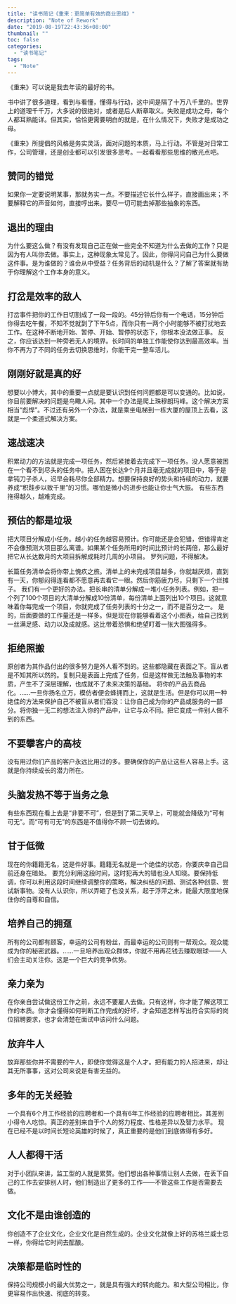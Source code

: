 ```yaml
---
title: "读书简记《重来：更简单有效的商业思维》"
description: "Note of Rework"
date: "2019-08-19T22:43:36+08:00"
thumbnail: ""
toc: false
categories:
  - "读书笔记"
tags:
  - "Note"
---
```


《重来》可以说是我去年读的最好的书。
<!--more-->
书中讲了很多道理，看到与看懂，懂得与行动，这中间是隔了十万八千里的。世界上的道理千千万，大多说的很绝对，或者是后人断章取义。失败是成功之母，每个人都耳熟能详。但其实，恰恰更需要明白的就是，在什么情况下，失败才是成功之母。

《重来》所提倡的风格是务实灵活，面对问题的本质，马上行动。不管是对日常工作，公司管理，还是创业都可以引发很多思考。一起看看那些思维的散光点吧。

## 赞同的错觉
如果你一定要说明某事，那就务实一点。不要描述它长什么样子，直接画出来；不要解释它的声音如何，直接哼出来。要尽一切可能去掉那些抽象的东西。

## 退出的理由
为什么要这么做？有没有发现自己正在做一些完全不知道为什么去做的工作？只是因为有人叫你去做。事实上，这种现象太常见了。因此，你得问问自己为什么要做这件事。是为谁做的？谁会从中受益？任务背后的动机是什么？了解了答案就有助于你理解这个工作本身的意义。

## 打岔是效率的敌人
打岔事件把你的工作日切割成了一段一段的。45分钟后你有一个电话，15分钟后你得去吃午餐，不知不觉就到了下午5点，而你只有一两个小时能够不被打扰地去工作。在这种不断地开始、暂停、开始、暂停的状态下，你根本没法做正事。
反之，你应该达到一种旁若无人的境界。长时间的单独工作能使你达到最高效率。当你不再为了不同的任务去切换思维时，你能干完一整车活儿。

## 刚刚好就是真的好
想要以小博大，其中的重要一点就是要认识到任何问题都是可以变通的。比如说，你目前要解决的问题是鸟瞰人间。其中一个办法是爬上珠穆朗玛峰。这个解决方案相当“彪悍”。不过还有另外一个办法，就是乘坐电梯到一栋大厦的屋顶上去看，这就是一个柔道式解决方案。

## 速战速决
积累动力的方法就是完成一项任务，然后紧接着去完成下一项任务。没人愿意被困在一个看不到尽头的任务中。把人困在长达9个月并且毫无成就的项目中，等于是拿钝刀子杀人，迟早会耗尽你全部精力。想要保持良好的势头和持续的动力，就要养成“积跬步以致千里”的习惯。哪怕是微小的进步也能让你士气大振。
有些东西拖得越久，越难完成。

## 预估的都是垃圾
把大项目分解成小任务。越小的任务越容易预计。你可能还是会犯错，但错得肯定不会像预测大项目那么离谱。如果某个任务所用的时间比预计的长两倍，那么最好把它从长达数月的大项目拆解成耗时几周的小项目。
罗列问题，不得解决。

长篇任务清单会将你带上愧疚之旅。清单上的未完成项目越多，你就越厌烦，直到有一天，你郁闷得连看都不愿意再去看它一眼。然后你筋疲力尽，只剩下一个烂摊子。
我们有一个更好的办法。把长串的清单分解成一堆小任务列表。例如，把一个列了100个项目的大清单分解成10份清单，每份清单上面列出10个项目。这就意味着你每完成一个项目，你就完成了任务列表的十分之一，而不是百分之一。
是的，后面要做的工作量还是一样多。但是现在你能够看着这个小图表，给自己找到一丝满足感、动力以及成就感。这比带着恐惧和绝望盯着一张大图强得多。

## 拒绝照搬
原创者为其作品付出的很多努力是外人看不到的。这些都隐藏在表面之下。盲从者是不知其所以然的。复制只是表面上完成了任务，但是这样做无法触及事物的本质，产生不了深层理解，也成就不了未来决策的基础。
将你的产品去商品化。……一旦你扬名立万，模仿者便会蜂拥而上，这就是生活。但是你可以用一种绝佳的方法来保护自己不被盲从者们吞没：让你自己成为你的产品或服务的一部分。将你独一无二的想法注入你的产品中，让它与众不同。把它变成一件别人做不到的东西。

## 不要攀客户的高枝
没有用过你们产品的客户永远比用过的多。要确保你的产品让这些人容易上手。这就是你持续成长的潜力所在。

## 头脑发热不等于当务之急
有些东西现在看上去是“非要不可”，但是到了第二天早上，可能就会降级为“可有可无”。而“可有可无”的东西是不值得你不顾一切去做的。

## 甘于低微
现在的你籍籍无名，这是件好事。籍籍无名就是一个绝佳的状态，你要庆幸自己目前还身在暗处。
要充分利用这段时间，这时犯再大的错也没人知晓。要保持低调，你可以利用这段时间继续调整你的策略，解决纠结的问题、测试各种创意、尝试新事物。没有人认识你，所以弄砸了也没关系，起于浮萍之末，能最大限度地保住你的自尊和自信。

## 培养自己的拥趸
所有的公司都有顾客，幸运的公司有粉丝，而最幸运的公司则有一帮观众。观众能成为你的秘密武器。……一旦培养出观众群体，你就不用再花钱去赚取眼球——人们会主动关注你。这是一个巨大的竞争优势。

## 亲力亲为
在你亲自尝试做这份工作之前，永远不要雇人去做。只有这样，你才能了解这项工作的本质。你才会懂得如何判断工作完成的好坏，才会知道怎样写出符合实际的岗位招聘要求，也才会清楚在面试中该问什么问题。

## 放弃牛人
放弃那些你并不需要的牛人，即使你觉得这是个人才。把有能力的人招进来，却让其无所事事，这对公司来说是有害无益的。

## 多年的无关经验
一个具有6个月工作经验的应聘者和一个具有6年工作经验的应聘者相比，其差别小得令人吃惊。真正的差别来自于个人的努力程度、性格差异以及智力水平。
现在已经不是以时间长短论英雄的时候了，真正重要的是他们到底做得有多好。

## 人人都得干活
对于小团队来讲，监工型的人就是累赘。他们想出各种事情让别人去做，在丢下自己的工作去安排别人时，他们制造出了更多的工作——不管这些工作是否需要去做。

## 文化不是由谁创造的
你创造不了企业文化，企业文化是自然生成的。企业文化就像上好的苏格兰威士忌一样，你得给它时间去酝酿。

## 决策都是临时性的
保持公司规模小的最大优势之一，就是具有强大的转向能力。和大型公司相比，你更容易作出快速、彻底的转变。
